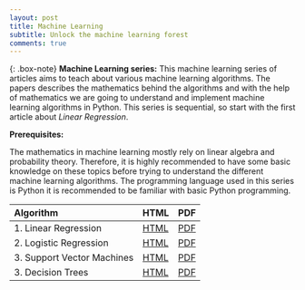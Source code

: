 ```yaml
---
layout: post
title: Machine Learning
subtitle: Unlock the machine learning forest
comments: true
---
```

{: .box-note}
**Machine Learning series:** This machine learning series of articles aims to teach about various machine learning algorithms. The papers describes the mathematics behind the algorithms and with the help of mathematics we are going to understand and implement machine learning algorithms in Python. This series is sequential, so start with the first article about *Linear Regression*.

**Prerequisites:**  

The mathematics in machine learning mostly rely on linear algebra and probability theory. Therefore, it is highly recommended to have some basic knowledge on these topics before trying to understand the different machine learning algorithms. The programming language used in this series is Python it is recommended to be familiar with basic Python programming. 

| Algorithm | HTML | PDF |
| :------ |:--- | :--- |
| 1. Linear Regression | [HTML](https://moellerai.github.io/Linear_Regression.html) | [PDF](../Linear_Regression.pdf) |
| 2. Logistic Regression | [HTML](https://moellerai.github.io/Logistic_Regression.html) | [PDF](../Logistic_Regression.pdf) |
| 3. Support Vector Machines | [HTML](https://moellerai.github.io/SVM.html) | [PDF](../SVM.pdf) |
| 3. Decision Trees | [HTML](https://moellerai.github.io/Decision_Trees.html) | [PDF](../Decision_Trees.pdf) |
